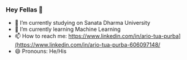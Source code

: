 ### Hey Fellas 👋


- 🔭 I’m currently studying on Sanata Dharma University
- 🌱 I’m currently learning Machine Learning
- 📫 How to reach me: https://www.linkedin.com/in/ario-tua-purba](https://www.linkedin.com/in/ario-tua-purba-606097148/
- 😄 Pronouns: He/His
